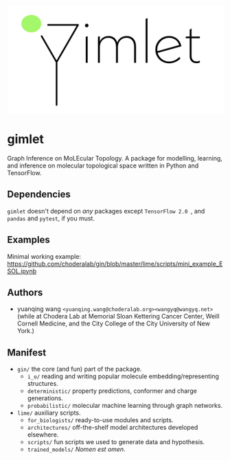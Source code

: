 <div align="center">
   <img src="logo.png" width="600">
</div>


# gimlet
Graph Inference on MoLEcular Topology. A package for modelling, learning, and inference on molecular topological space written in Python and TensorFlow.

## Dependencies
`gimlet` doesn't depend on _any_ packages except `TensorFlow 2.0 `, and `pandas` and `pytest`, if you must.

## Examples
Minimal working example: https://github.com/choderalab/gin/blob/master/lime/scripts/mini_example_ESOL.ipynb

## Authors
- yuanqing wang `<yuanqing.wang@choderalab.org><wangyq@wangyq.net>` (while at Chodera Lab at Memorial Sloan Kettering Cancer Center, Weill Cornell Medicine, and the City College of the City University of New York.)

## Manifest
* `gin/` the core (and fun) part of the package.
    * `i_o/` reading and writing popular molecule embedding/representing structures.
    * `deterministic/` property predictions, conformer and charge generations. 
    * `probabilistic/` molecular machine learning through graph networks.
* `lime/` auxiliary scripts.
    * `for_biologists/` ready-to-use modules and scripts.
    * `architectures/` off-the-shelf model architectures developed elsewhere.
    * `scripts/` fun scripts we used to generate data and hypothesis.
    * `trained_models/` _Nomen est omen_.
